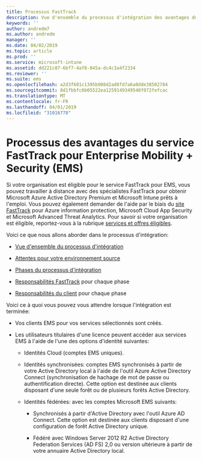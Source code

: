 ```yaml
---
title: Processus FastTrack
description: Vue d'ensemble du processus d'intégration des avantages du centre FastTrack
keywords: ''
author: andredm7
ms.author: andredm
manager: ''
ms.date: 04/02/2019
ms.topic: article
ms.prod: ''
ms.service: microsoft-intune
ms.assetid: dd221c87-6bf7-4af8-845a-dc4c3a4f2334
ms.reviewer: ''
ms.suite: ems
ms.openlocfilehash: a2d3f601c1395b908d2ad8fd7a6a0dde38502784
ms.sourcegitcommit: 8d1fbbfc6b05522ea1259149349548f072fefcac
ms.translationtype: MT
ms.contentlocale: fr-FR
ms.lasthandoff: 04/01/2019
ms.locfileid: "31016778"
---
```

# <a name="fasttrack-center-benefit-process-for-enterprise-mobility--security-ems"></a>Processus des avantages du service FastTrack pour Enterprise Mobility + Security (EMS)
Si votre organisation est éligible pour le service FastTrack pour EMS, vous pouvez travailler à distance avec des spécialistes FastTrack pour obtenir Microsoft Azure Active Directory Premium et Microsoft Intune prêts à l'emploi. Vous pouvez également demander de l'aide par le biais du [site FastTrack](https://www.microsoft.com/fasttrack/microsoft-365/ems) pour Azure information protection, Microsoft Cloud App Security et Microsoft Advanced Threat Analytics. Pour savoir si votre organisation est éligible, reportez-vous à la rubrique [services et offres éligibles](M365-eligible-services-and-plans.md).


Voici ce que nous allons aborder dans le processus d'intégration:

-   [Vue d'ensemble du processus d'intégration](EMS-fasttrack-benefit-overview.md)

-   [Attentes pour votre environnement source](EMS-source-environment-expectations.md)

-   [Phases du processus d'intégration](EMS-onboarding-phases.md)

-   [Responsabilités FastTrack](EMS-fasttrack-responsibilities.md) pour chaque phase

-   [Responsabilités du client](EMS-your-responsibilities.md) pour chaque phase

Voici ce à quoi vous pouvez vous attendre lorsque l'intégration est terminée:

-   Vos clients EMS pour vos services sélectionnés sont créés.

-   Les utilisateurs titulaires d'une licence peuvent accéder aux services EMS à l'aide de l'une des options d'identité suivantes:

    -   Identités Cloud (comptes EMS uniques).

    -   Identités synchronisées: comptes EMS synchronisés à partir de votre Active Directory local à l'aide de l'outil Azure Active Directory Connect (synchronisation de hachage de mot de passe ou authentification directe). Cette option est destinée aux clients disposant d'une seule forêt ou de plusieurs forêts Active Directory.

    -   Identités fédérées: avec les comptes Microsoft EMS suivants:

        -   Synchronisés à partir d'Active Directory avec l'outil Azure AD Connect. Cette option est destinée aux clients disposant d'une configuration de forêt Active Directory unique.

        -   Fédéré avec Windows Server 2012 R2 Active Directory Federation Services (AD FS) 2,0 ou version ultérieure à partir de votre annuaire Active Directory local.
